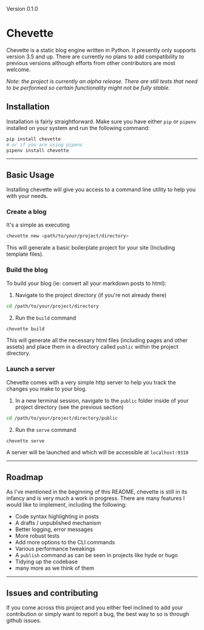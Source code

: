 Version 0.1.0

# Chevette

Chevette is a static blog engine written in Python. It presently only supports version 3.5 and up.
There are currently no plans to add compatibility to previous versions although efforts from other contributors are most welcome.


_Note: the project is currently an alpha release._
_There are still tests that need to be performed so certain functionality might not be fully stable._

## Installation
Installation is fairly straightforward. Make sure you have either `pip` or `pipenv` installed on your system and run the following command: 

```bash
pip install chevette
# or if you are using pipenv
pipenv install chevette
```
---

## Basic Usage

Installing chevette will give you access to a command line utility to help you with your needs.

### Create a blog

It's a simple as executing

```bash
chevette new <path/to/your/project/directory>
```

This will generate a basic boilerplate project for your site (Including template files).

### Build the blog

To build your blog (ie: convert all your markdown posts to html): 

1. Navigate to the project directory (if you're not already there)

```bash
cd /path/to/your/project/directory
```
2. Run the `build` command
```bash
chevette build    
```
This will generate all the necessary html files (including pages and other assets) and place them in a directory called `public` within the project directory.


### Launch a server
Chevette comes with a very simple http server to help you track the changes you make to your blog.

1. In a new terminal session, navigate to the `public` folder inside of your project directory (see the previous section)

```bash
cd /path/to/your/project/directory/public
```

2. Run the `serve` command
```bash
chevette serve
```

A server will be launched and which will be accessible at `localhost:9310`

---

## Roadmap
As I've mentioned in the beginning of this README, chevette is still in its infancy and is very much a work in progress. There are many features I would like to implement, including the following:

* Code syntax highlighting in posts
* A drafts / unpublished mechanism
* Better logging, error messages
* More robust tests
* Add more options to the CLI commands
* Various performance tweakings
* A `publish` command as can be seen in projects like hyde or hugo
* Tidying up the codebase
* many more as we think of them

---

## Issues and contributing

If you come across this project and you either feel inclined to add your contribution or simply want to report a bug, the best way to so is through github issues. 



